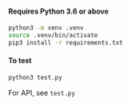 #### Requires Python 3.6 or above
```bash
python3 -m venv .venv
source .venv/bin/activate
pip3 install -r requirements.txt
```

#### To test
```bash
python3 test.py
```

For API, see `test.py`
